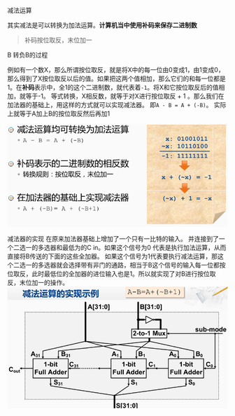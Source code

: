 减法运算

其实减法是可以转换为加法运算。**计算机当中使用补码来保存二进制数**

> 补码按位取反，末位加一


B 转负B的过程

例如有一个数X，那么所谓按位取反，就是将X中的每一位由0变成1，由1变成0，那么得到了X按位取反以后的值。如果把这两个值相加，那么它们的和每一位都是1。在**补码**表示中，全1的这个二进制数，就代表着`-1`。将X和它按位取反后的值相加，就等于-1。
等式转换，X相反数，就等于对X进行按位取反 + 1 。那么我们在加法器的基础上，用这样的方式就可以实现减法器。 即`A - B = A + (-B)`。 实际上就等于A加上B的按位取反然后再加1 

![image-20201103161637166](assets/image-20201103161637166.png)

减法器的实现
在原来加法器基础上增加了一个只有一比特的输入。 并连接到了一个二选一的多选器和最低为的C in。如果这个信号为0 代表是执行加法运算，从而直接将B传送的下面的这些全加器。 如果这个信号为1代表要执行减法运算，那这个二选一的多选器就会选择带有非门的通路，相当于B这个信号的输入每一位都按位取反，此时最低位的全加器的进位输入也是1。所以就实现了对B进行按位取反，末位加一的操作。
![image-20201103163114186](assets/image-20201103163114186.png)
